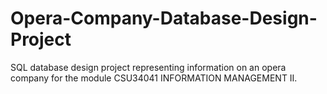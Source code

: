 # Opera-Company-Database-Design-Project

SQL database design project representing information on an opera company for the module CSU34041 INFORMATION MANAGEMENT II.
